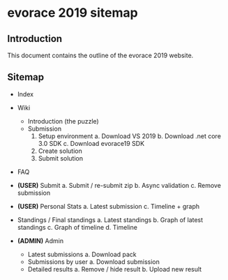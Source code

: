 # evorace 2019 sitemap

## Introduction
This document contains the outline of the evorace 2019 website.

## Sitemap
- Index
- Wiki
    - Introduction (the puzzle)
    - Submission
        1. Setup environment
            a. Download VS 2019
            b. Download .net core 3.0 SDK
            c. Download evorace19 SDK
        2. Create solution
        3. Submit solution
        
- FAQ
- **(USER)** Submit
    a. Submit / re-submit zip
    b. Async validation
    c. Remove submission

- **(USER)** Personal Stats
    a. Latest submission
    c. Timeline + graph

- Standings / Final standings
    a. Latest standings
    b. Graph of latest standings 
    c. Graph of timeline
    d. Timeline

- **(ADMIN)** Admin
    - Latest submissions
        a. Download pack
    - Submissions by user
        a. Download submission
    - Detailed results
        a. Remove / hide result
        b. Upload new result
